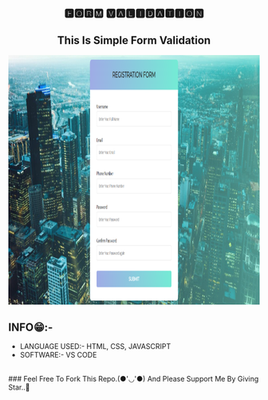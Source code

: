 <h2 align="center">🅵🅾🆁🅼 🆅🅰🅻🅸🅳🅰🆃🅸🅾🅽</h2>
<h2 align="center">This Is Simple Form Validation</h2>
<img src="form.png" width="100%" height="500px" />

<h2>INFO😁:-</h2>
<ul>
<li>LANGUAGE USED:- HTML, CSS, JAVASCRIPT</li>
<li>SOFTWARE:- VS CODE</li><br></ul>
### Feel Free To Fork This Repo.(●'◡'●) And Please Support Me By Giving Star..🎇
